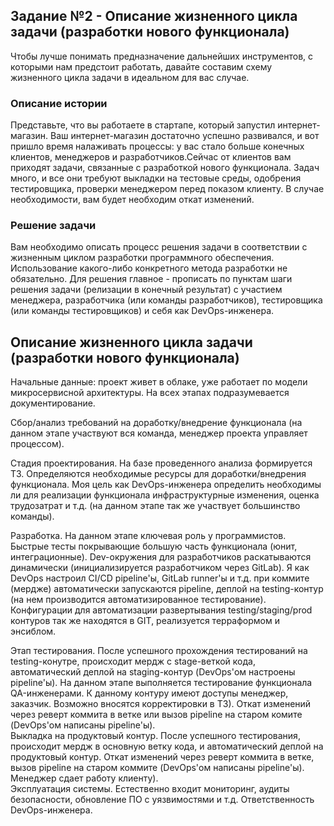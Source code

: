 ## Задание №2 - Описание жизненного цикла задачи (разработки нового функционала)  
Чтобы лучше понимать предназначение дальнейших инструментов, с которыми нам предстоит работать, давайте составим схему жизненного цикла задачи в идеальном для вас случае.  

### Описание истории  
Представьте, что вы работаете в стартапе, который запустил интернет-магазин. Ваш интернет-магазин достаточно успешно развивался, и вот пришло время налаживать процессы: у вас стало больше конечных клиентов, менеджеров и разработчиков.Сейчас от клиентов вам приходят задачи, связанные с разработкой нового функционала. Задач много, и все они требуют выкладки на тестовые среды, одобрения тестировщика, проверки менеджером перед показом клиенту. В случае необходимости, вам будет необходим откат изменений.  

### Решение задачи
Вам необходимо описать процесс решения задачи в соответствии с жизненным циклом разработки программного обеспечения. Использование какого-либо конкретного метода разработки не обязательно. Для решения главное - прописать по пунктам шаги решения задачи (релизации в конечный результат) с участием менеджера, разработчика (или команды разработчиков), тестировщика (или команды тестировщиков) и себя как DevOps-инженера.  


## Описание жизненного цикла задачи (разработки нового функционала)  
Начальные данные: проект живет в облаке, уже работает по модели микросервисной архитектуры. На всех этапах подразумевается документирование.  

Сбор/анализ требований на доработку/внедрение функционала (на данном этапе участвуют вся команда, менеджер проекта управляет процессом).  

Стадия проектирования. На базе проведенного анализа формируется ТЗ. Определяются необходимые ресурсы для доработки/внедрения функционала. Моя цель как DevOps-инженера определить необходимы ли для реализации функционала инфраструктурные изменения, оценка трудозатрат и т.д. (на данном этапе так же участвует большинство команды).  

Разработка. На данном этапе ключевая роль у программистов. Быстрые тесты покрывающие большую часть функционала (юнит, интеграционные). Dev-окружения для разработчиков раскатываются динамически (инициализируется разработчиком через GitLab). Я как DevOps настроил CI/CD pipeline'ы, GitLab runner'ы и т.д. при коммите (мердже) автоматически запускаются pipeline, деплой на testing-контур (на нем производится автоматизированное тестирование). Конфигурации для автоматизации развертывания testing/staging/prod контуров так же находятся в GIT, реализуется терраформом и энсиблом.  

Этап тестирования. После успешного прохождения тестирований на testing-конутре, происходит мердж с stage-веткой кода, автоматический деплой на staging-контур (DevOps'ом настроены pipeline'ы). На данном этапе выполняется тестирование функционала QA-инженерами. К данному контуру имеют доступы менеджер, заказчик. Возможно вносятся корректировки в ТЗ). Откат изменений через реверт коммита в ветке или вызов pipeline на старом комите (DevOps'ом написаны pipeline'ы).  
Выкладка на продуктовый контур. После успешного тестирования, происходит мердж в основную ветку кода, и автоматический деплой на продуктовый контур. Откат изменений через реверт коммита в ветке, вызов pipeline на старом коммите (DevOps'ом написаны pipeline'ы).  
Менеджер сдает работу клиенту).  
Эксплуатация системы. Естественно входит мониторинг, аудиты безопасности, обновление ПО с уязвимостями и т.д. Ответственность DevOps-инженера.
